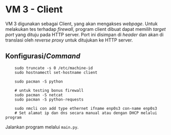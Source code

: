 # VM 3 - Client

VM 3 digunakan sebagai Client, yang akan mengakses *webpage*. Untuk melakukan tes terhadap *firewall*, program client dibuat dapat memilih *target port* yang dituju pada HTTP server. Port ini disimpan di *header* dan akan di translasi oleh *reverse proxy* untuk ditujukan ke HTTP server.

## Konfigurasi/*Command*
```
    sudo truncate -s 0 /etc/machine-id
    sudo hostnamectl set-hostname client

    sudo pacman -S python

    # untuk testing bonus firewall
    sudo pacman -S netcat    
    sudo pacman -S python-requests

    sudo nmcli con add type ethernet ifname enp0s3 con-name enp0s3
    # Set alamat ip dan dns secara manual atau dengan DHCP melalui program 
```
Jalankan program melalui `main.py`.